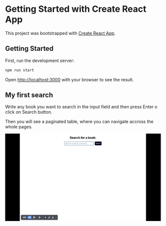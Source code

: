 # Getting Started with Create React App

This project was bootstrapped with [Create React App](https://github.com/facebook/create-react-app).

## Getting Started

First, run the development server:

```bash
npm run start
```

Open [http://localhost:3000](http://localhost:3000) with your browser to see the result.

## My first search

Write any book you want to search in the input field and then press Enter o click on Search button.

Then you will see a paginated table, where you can navigate accross the whole pages.

![alt text](/assests/searchBook.gif)
